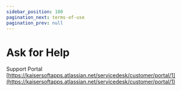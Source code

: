 ```yaml
---
sidebar_position: 100
pagination_next: terms-of-use
pagination_prev: null
---
```


# Ask for Help


Support Portal [https://kaisersoftapps.atlassian.net/servicedesk/customer/portal/1](https://kaisersoftapps.atlassian.net/servicedesk/customer/portal/1)